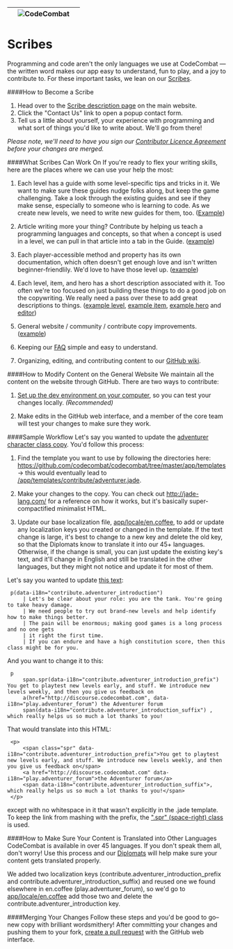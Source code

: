||![CodeCombat](http://www.owstartup.com/wp-content/uploads/2014/05/code-combat.png)||
|:-:|:-:|:-:|

# Scribes

Programming and code aren't the only languages we use at CodeCombat — the written word makes our app easy to understand, fun to play, and a joy to contribute to. For these important tasks, we lean on our [Scribes](http://codecombat.com/contribute/scribe).

####How to Become a Scribe
1. Head over to the [Scribe description page](http://codecombat.com/contribute/scribe) on the main website. 
1. Click the "Contact Us" link to open a popup contact form. 
1. Tell us a little about yourself, your experience with programming and what sort of things you'd like to write about. We'll go from there!

_Please note, we'll need to have you sign our [Contributor Licence Agreement](http://codecombat.com/cla) before your changes are merged._

####What Scribes Can Work On
If you're ready to flex your writing skills, here are the places where we can use your help the most: 
 
1. Each level has a guide with some level-specific tips and tricks in it. We want to make sure these guides nudge folks along, but keep the game challenging. Take a look through the existing guides and see if they make sense, especially to someone who is learning to code. As we create new levels, we need to write new guides for them, too. ([Example](https://www.dropbox.com/s/pv7yvxomlfa5nre/Screenshot%202014-12-31%2011.07.03.png?dl=0))

1. Article writing more your thing? Contribute by helping us teach a programming languages and concepts, so that when a concept is used in a level, we can pull in that article into a tab in the Guide. ([example](https://www.dropbox.com/s/qqlg39b77yp7lze/Screenshot%202014-12-31%2011.08.08.png?dl=0))

1. Each player-accessible method and property has its own documentation, which often doesn't get enough love and isn't written beginner-friendlily. We'd love to have those level up. ([example](https://www.dropbox.com/s/ejk9d9kl5749k6b/Screenshot%202014-12-31%2011.09.46.png?dl=0))

1. Each level, item, and hero has a short description associated with it. Too often we're too focused on just building these things to do a good job on the copywriting. We really need a pass over these to add great descriptions to things. ([example level](https://www.dropbox.com/s/nasq1e2cj6pnbqa/Screenshot%202014-12-31%2011.12.31.png?dl=0), [example item](https://www.dropbox.com/s/ntpjjlwxocehxqs/Screenshot%202014-12-31%2011.14.09.png?dl=0), [example hero](https://www.dropbox.com/s/fzvqomkcjot2xta/Screenshot%202014-12-31%2011.14.33.png?dl=0) and [editor](https://www.dropbox.com/s/mgzb3mwoibi7bvu/Screenshot%202014-12-31%2011.15.19.png?dl=0))

1. General website / community / contribute copy improvements. ([example](https://www.dropbox.com/s/8mr75w72t61pqhg/Screenshot%202014-12-31%2011.16.31.png?dl=0))

1. Keeping our [FAQ](http://discourse.codecombat.com/t/faq-check-before-posting/1027) simple and easy to understand.

1. Organizing, editing, and contributing content to our [GitHub wiki](http://discourse.codecombat.com/t/faq-check-before-posting/1027).

####How to Modify Content on the General Website
We maintain all the content on the website through GitHub. There are two ways to contribute: 

1. [Set up the dev environment on your computer](https://github.com/codecombat/codecombat/wiki/Dev-Setup:-General-Information), so you can test your changes locally. _(Recommended)_ 

1. Make edits in the GitHub web interface, and a member of the core team will test your changes to make sure they work.

####Sample Workflow
Let's say you wanted to update the [adventurer character class copy](http://codecombat.com/contribute/adventurer). You'd follow this process:

1. Find the template you want to use by following the directories here: https://github.com/codecombat/codecombat/tree/master/app/templates -> this would eventually lead to [/app/templates/contribute/adventurer.jade](https://github.com/codecombat/codecombat/blob/master/app/templates/contribute/adventurer.jade).

1. Make your changes to the copy. You can check out http://jade-lang.com/ for a reference on how it works, but it's basically super-compactified minimalist HTML.

1. Update our base localization file, [app/locale/en.coffee](https://github.com/codecombat/codecombat/blob/master/app/locale/en.coffee), to add or update any localization keys you created or changed in the template. If the text change is large, it's best to change to a new key and delete the old key, so that the Diplomats know to translate it into our 45+ languages. Otherwise, if the change is small, you can just update the existing key's text, and it'll change in English and still be translated in the other languages, but they might not notice and update it for most of them.

Let's say you wanted to update [this text](https://github.com/codecombat/codecombat/blob/master/app/templates/contribute/adventurer.jade#L17-L22):

     p(data-i18n="contribute.adventurer_introduction")
         | Let's be clear about your role: you are the tank. You're going to take heavy damage.
         | We need people to try out brand-new levels and help identify how to make things better.
         | The pain will be enormous; making good games is a long process and no one gets
         | it right the first time.
         | If you can endure and have a high constitution score, then this class might be for you.

And you want to change it to this: 

     p
         span.spr(data-i18n="contribute.adventurer_introduction_prefix") You get to playtest new levels early, and stuff. We introduce new levels weekly, and then you give us feedback on
         a(href="http://discourse.codecombat.com", data-i18n="play.adventurer_forum") the Adventurer forum
         span(data-i18n="contribute.adventurer_introduction_suffix") , which really helps us so much a lot thanks to you!

That would translate into this HTML:

     <p>
         <span class="spr" data-i18n="contribute.adventurer_introduction_prefix">You get to playtest new levels early, and stuff. We introduce new levels weekly, and then you give us feedback on</span>
         <a href="http://discourse.codecombat.com" data-i18n="play.adventurer_forum">the Adventurer forum</a>
         <span data-i18n="contribute.adventurer_introduction_suffix">, which really helps us so much a lot thanks to you!</span>
     </p>

except with no whitespace in it that wasn't explicitly in the .jade template. To keep the link from mashing with the prefix, the [".spr" (space-right) class](https://github.com/codecombat/codecombat/blob/master/app/styles/common/common.sass#L181-L184) is used.

####How to Make Sure Your Content is Translated into Other Languages
CodeCombat is available in over 45 languages. If you don't speak them all, don't worry! Use this process and our [Diplomats](http://codecombat.com/contribute/diplomat) will help make sure your content gets translated properly. 

We added two localization keys (contribute.adventurer_introduction_prefix and contribute.adventurer_introduction_suffix) and reused one we found elsewhere in en.coffee (play.adventurer_forum), so we'd go to [app/locale/en.coffee](https://github.com/codecombat/codecombat/blob/master/app/locale/en.coffee) add those two and delete the contribute.adventurer_introduction key.

####Merging Your Changes
Follow these steps and you'd be good to go–new copy with brilliant wordsmithery! After committing your changes and pushing them to your fork, [create a pull request](https://help.github.com/articles/creating-a-pull-request/) with the GitHub web interface. 